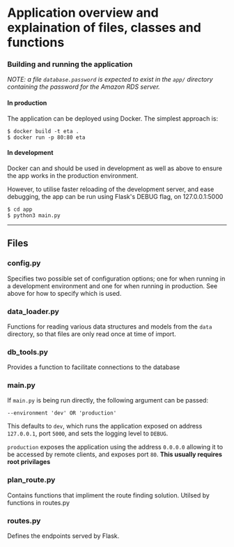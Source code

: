 # Application overview and explaination of files, classes and functions

### Building and running the application

*NOTE: a file `database.password` is expected to exist in the `app/` directory containing the password for the Amazon RDS server.*

#### In production
The application can be deployed using Docker.
The simplest approach is:

```
$ docker build -t eta .
$ docker run -p 80:80 eta
```

#### In development
Docker can and should be used in development as well as above to ensure the app works in the production environment. 

However, to utilise faster reloading of the development server, and ease debugging, the app can be run using Flask's DEBUG flag, on 127.0.0.1:5000

```
$ cd app
$ python3 main.py
```

---

## Files


### config.py

Specifies two possible set of configuration options; one for when running in a development environment and one for when running in production. See above for how to specify which is used.

### data_loader.py

Functions for reading various data structures and models from the `data` directory, so that files are only read once at time of import.

### db_tools.py

Provides a function to facilitate connections to the database

### main.py
If `main.py` is being run directly, the following argument can be passed:

```
--environment 'dev' OR 'production'
```

This defaults to `dev`, which runs the application exposed on address `127.0.0.1`, port `5000`, and sets the logging level to `DEBUG`.

`production` exposes the application using the address `0.0.0.0` allowing it to be accessed by remote clients, and exposes port `80`.
**This usually requires root privilages**


### plan_route.py
Contains functions that impliment the route finding solution. Utilsed by functions in routes.py


### routes.py
Defines the endpoints served by Flask.



